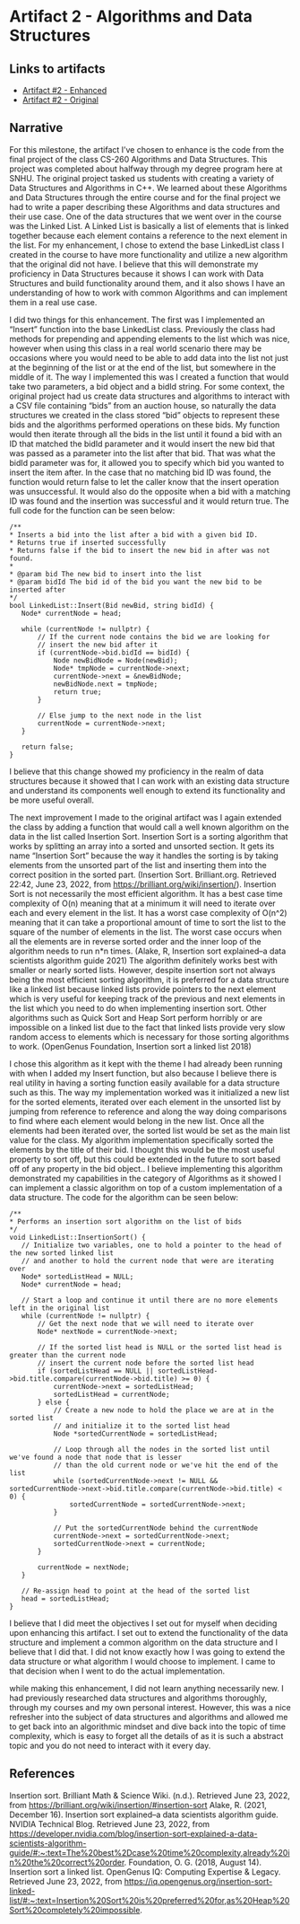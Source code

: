 # Artifact 2 - Algorithms and Data Structures

## Links to artifacts
- [Artifact #2 - Enhanced](https://github.com/mjschnabel/mjschnabel.github.io/tree/main/artifacts/artifact-2/enhanced)
- [Artifact #2 - Original](https://github.com/mjschnabel/mjschnabel.github.io/tree/main/artifacts/artifact-2/original)

## Narrative

For this milestone, the artifact I’ve chosen to enhance is the code from the final project of the class CS-260 Algorithms and Data Structures. This project was completed about halfway through my degree program here at SNHU. The original project tasked us students with creating a variety of Data Structures and Algorithms in C++. We learned about these Algorithms and Data Structures through the entire course and for the final project we had to write a paper describing these Algorithms and data structures and their use case. One of the data structures that we went over in the course was the Linked List. A Linked List is basically a list of elements that is linked together because each element contains a reference to the next element in the list. For my enhancement, I chose to extend the base LinkedList class I created in the course to have more functionality and utilize a new algorithm that the original did not have. I believe that this will demonstrate my proficiency in Data Structures because it shows I can work with Data Structures and build functionality around them, and it also shows I have an understanding of how to work with common Algorithms and can implement them in a real use case.

I did two things for this enhancement. The first was I implemented an “Insert” function into the base LinkedList class. Previously the class had methods for prepending and appending elements to the list which was nice, however when using this class in a real world scenario there may be occasions where you would need to be able to add data into the list not just at the beginning of the list or at the end of the list, but somewhere in the middle of it. The way I implemented this was I created a function that would take two parameters, a bid object and a bidId string. For some context, the original project had us create data structures and algorithms to interact with a CSV file containing “bids” from an auction house, so naturally the data structures we created in the class stored “bid” objects to represent these bids and the algorithms performed operations on these bids. My function would then iterate through all the bids in the list until it found a bid with an ID that matched the bidId parameter and it would insert the new bid that was passed as a parameter into the list after that bid. That was what the bidId parameter was for, it allowed you to specify which bid you wanted to insert the item after. In the case that no matching bid ID was found, the function would return false to let the caller know that the insert operation was unsuccessful. It would also do the opposite when a bid with a matching ID was found and the insertion was successful and it would return true. The full code for the function can be seen below:
  
```
/**
* Inserts a bid into the list after a bid with a given bid ID.
* Returns true if inserted successfully
* Returns false if the bid to insert the new bid in after was not found.
*
* @param bid The new bid to insert into the list
* @param bidId The bid id of the bid you want the new bid to be inserted after
*/
bool LinkedList::Insert(Bid newBid, string bidId) {
   Node* currentNode = head;
 
   while (currentNode != nullptr) {
       // If the current node contains the bid we are looking for
       // insert the new bid after it
       if (currentNode->bid.bidId == bidId) {
           Node newBidNode = Node(newBid);
           Node* tmpNode = currentNode->next;
           currentNode->next = &newBidNode;
           newBidNode.next = tmpNode;
           return true;
       }
 
       // Else jump to the next node in the list
       currentNode = currentNode->next;
   }
 
   return false;
}
```

I believe that this change showed my proficiency in the realm of data structures because it showed that I can work with an existing data structure and understand its components well enough to extend its functionality and be more useful overall.

The next improvement I made to the original artifact was I again extended the class by adding a function that would call a well known algorithm on the data in the list called Insertion Sort. Insertion Sort is a sorting algorithm that works by splitting an array into a sorted and unsorted section. It gets its name “Insertion Sort” because the way it handles the sorting is by taking elements from the unsorted part of the list and inserting them into the correct position in the sorted part. (Insertion Sort. Brilliant.org. Retrieved 22:42, June 23, 2022, from https://brilliant.org/wiki/insertion/). 
Insertion Sort is not necessarily the most efficient algorithm. It has a best case time complexity of O(n) meaning that at a minimum it will need to iterate over each and every element in the list. It has a worst case complexity of O(n^2) meaning that it can take a proportional amount of time to sort the list to the square of the number of elements in the list. The worst case occurs when all the elements are in reverse sorted order and the inner loop of the algorithm needs to run n*n times. (Alake, R, Insertion sort explained–a data scientists algorithm guide 2021)
The algorithm definitely works best with smaller or nearly sorted lists. However, despite insertion sort not always being the most efficient sorting algorithm, it is preferred for a data structure like a linked list because linked lists provide pointers to the next element which is very useful for keeping track of the previous and next elements in the list which you need to do when implementing insertion sort. Other algorithms such as Quick Sort and Heap Sort perform horribly or are impossible on a linked list due to the fact that linked lists provide very slow random access to elements which is necessary for those sorting algorithms to work. (OpenGenus Foundation, Insertion sort a linked list 2018) 

I chose this algorithm as it kept with the theme I had already been running with when I added my Insert function, but also because I believe there is real utility in having a sorting function easily available for a data structure such as this. The way my implementation worked was it initialized a new list for the sorted elements, iterated over each element in the unsorted list by jumping from reference to reference and along the way doing comparisons to find where each element would belong in the new list. Once all the elements had been iterated over, the sorted list would be set as the main list value for the class. My algorithm implementation specifically sorted the elements by the title of their bid. I thought this would be the most useful property to sort off, but this could be extended in the future to sort based off of any property in the bid object.. I believe implementing this algorithm demonstrated my capabilities in the category of Algorithms as it showed I can implement a classic algorithm on top of a custom implementation of a data structure. The code for the algorithm can be seen below:

```
/**
* Performs an insertion sort algorithm on the list of bids
*/
void LinkedList::InsertionSort() {
   // Initialize two variables, one to hold a pointer to the head of the new sorted linked list
   // and another to hold the current node that were are iterating over
   Node* sortedListHead = NULL;
   Node* currentNode = head;
 
   // Start a loop and continue it until there are no more elements left in the original list
   while (currentNode != nullptr) {
       // Get the next node that we will need to iterate over
       Node* nextNode = currentNode->next;
 
       // If the sorted list head is NULL or the sorted list head is greater than the current node
       // insert the current node before the sorted list head
       if (sortedListHead == NULL || sortedListHead->bid.title.compare(currentNode->bid.title) >= 0) {
           currentNode->next = sortedListHead;
           sortedListHead = currentNode;
       } else {
           // Create a new node to hold the place we are at in the sorted list
           // and initialize it to the sorted list head
           Node *sortedCurrentNode = sortedListHead;
 
           // Loop through all the nodes in the sorted list until we've found a node that node that is lesser
           // than the old current node or we've hit the end of the list
           while (sortedCurrentNode->next != NULL && sortedCurrentNode->next->bid.title.compare(currentNode->bid.title) < 0) {
               sortedCurrentNode = sortedCurrentNode->next;
           }
 
           // Put the sortedCurrentNode behind the currentNode
           currentNode->next = sortedCurrentNode->next;
           sortedCurrentNode->next = currentNode;
       }
 
       currentNode = nextNode;
   }
 
   // Re-assign head to point at the head of the sorted list
   head = sortedListHead;
}
```

I believe that I did meet the objectives I set out for myself when deciding upon enhancing this artifact. I set out to extend the functionality of the data structure and implement a common algorithm on the data structure and I believe that I did that. I did not know exactly how I was going to extend the data structure or what algorithm I would choose to implement. I came to that decision when I went to do the actual implementation. 

while making this enhancement, I did not learn anything necessarily new. I had previously researched data structures and algorithms thoroughly, through my courses and my own personal interest. However, this was a nice refresher into the subject of data structures and algorithms and allowed me to get back into an algorithmic mindset and dive back into the topic of time complexity, which is easy to forget all the details of as it is such a abstract topic and you do not need to interact with it every day.

## References
Insertion sort. Brilliant Math & Science Wiki. (n.d.). Retrieved June 23, 2022, from https://brilliant.org/wiki/insertion/#insertion-sort 
Alake, R. (2021, December 16). Insertion sort explained–a data scientists algorithm guide. NVIDIA Technical Blog. Retrieved June 23, 2022, from https://developer.nvidia.com/blog/insertion-sort-explained-a-data-scientists-algorithm-guide/#:~:text=The%20best%2Dcase%20time%20complexity,already%20in%20the%20correct%20order. 
Foundation, O. G. (2018, August 14). Insertion sort a linked list. OpenGenus IQ: Computing Expertise & Legacy. Retrieved June 23, 2022, from https://iq.opengenus.org/insertion-sort-linked-list/#:~:text=Insertion%20Sort%20is%20preferred%20for,as%20Heap%20Sort%20completely%20impossible. 
